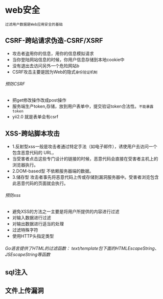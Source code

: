 # web安全
`过滤用户数据是Web应用安全的基础`

## CSRF-跨站请求伪造-CSRF/XSRF 

- 攻击者盗用你的信息，用你的信息模拟请求
- 当你登陆网站信息的时候，你用户信息存储到本地cookie中
- 没有退出去访问另外一个危险网站b
- CSRF攻击主要是因为Web的隐式`身份验证机制`

###### 预防CSRF
- 把get修改操作改成post操作
- 服务端生产token,存储，放到用户表单中，提交验证token合法性。`不能暴露token`
- yii2.0 就是表单会有csrf

## XSS-跨站脚本攻击
- 1.反射型xss一般是攻击者通过特定手法（如电子邮件），诱使用户去访问一个包含恶意代码的 URL，
- 当受害者点击这些专门设计的链接的时候，恶意代码会直接在受害者主机上的浏览器执行。
- 2.DOM-based型 不依赖服务器端的数据。
- 3.储存型 攻击者事先将恶意代码上传或存储到漏洞服务器中。受害者浏览包含此恶意代码的页面就会执行。

###### 预防xss
- 避免XSS的方法之一主要是将用户所提供的内容进行过滤
- 对输入数据进行过滤
- 对输出数据进行适当的处理
- 过滤特殊字符
- 使用HTTP头指定类型

######  Go语言提供了HTML的过滤函数： text/template包下面的HTMLEscapeString、JSEscapeString等函数

## sql注入


## 文件上传漏洞

